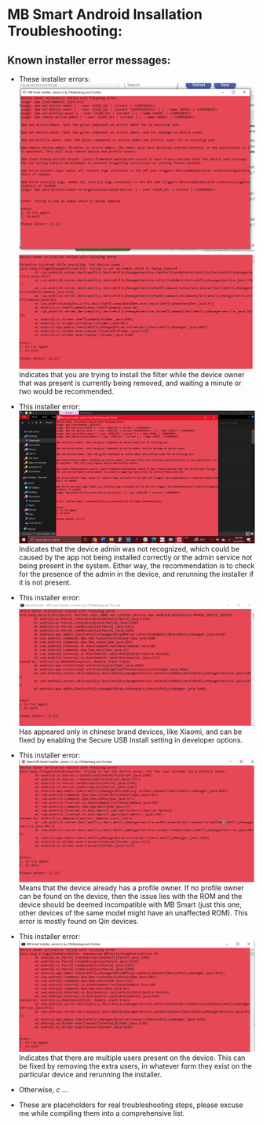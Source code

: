 # MB Smart Android Insallation Troubleshooting:

## Known installer error messages:

- These installer errors:
  ![DPM error of reinstalling while removal is in process](./img/BeingRemoved2.png)
  ![Regular error of owner being installed while removal is in progress](./img/ReinstallRemovalInProgress.png)
  Indicates that you are trying to install the filter while the device owner that was present
  is currently being removed, and waiting a minute or two would be recommended.

- This installer error:
  ![UnknownAdmin error](./img/UnknownAdmin.png)
  Indicates that the device admin was not recognized, which could be caused by the app not being
  installed correctly or the admin service not being present in the system.
  Either way, the recommendation is to check for the presence of the admin in the device,
  and rerunning the installer if it is not present.
- This installer error:
  ![SecureUSB error](./img/XiaomiSecureUSBDisabled.png)
  Has appeared only in chinese brand devices, like Xiaomi, and can be fixed by enabling the
  Secure USB Install setting in developer options. <!---TODO-->
- This installer error:
    ![Owner not set, profile owner already present](./img/ProfileOwnerSet.png)
    Means that the device already has a profile owner.
    If no profile owner can be found on the device, then the issue lies with the ROM and the device
    should be deemed incompatible with MB Smart (just this one, other devices of the same model
    might have an unaffected ROM).
    This error is mostly found on Qin devices.
- This installer error:
    ![ProvisioningPreCondition99 error](./img/ProvisionError99.png)
    Indicates that there are multiple users present on the device. This can be fixed by
    removing the extra users, in whatever form they exist on the particular device
    and rerunning the installer.
- Otherwise, _c_ ...
- These are placeholders for real troubleshooting steps, please excuse me while compiling them into a comprehensive list.
